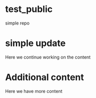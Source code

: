 # test_public
simple repo


# simple update

Here we continue working on the content 

# Additional content

Here we have more content

